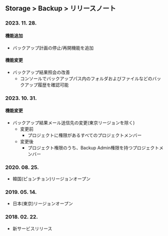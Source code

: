 ## Storage > Backup > リリースノート

### 2023. 11. 28.
#### 機能追加
* バックアップ計画の停止/再開機能を追加
#### 機能変更
* バックアップ結果照会の改善
    * コンソールでバックアップパス内のフォルダおよびファイルなどのバックアップ履歴を確認可能

### 2023. 10. 31.
#### 機能変更
* バックアップ結果メール送信先の変更(東京リージョンを除く)
    * 変更前
        * プロジェクトに権限があるすべてのプロジェクトメンバー
    * 変更後
        * プロジェクト権限のうち、Backup Admin権限を持つプロジェクトメンバー

### 2020. 08. 25.
* 韓国(ピョンチョン)リージョンオープン

### 2019. 05. 14.
* 日本(東京)リージョンオープン

### 2018. 02. 22.
* 新サービスリリース
